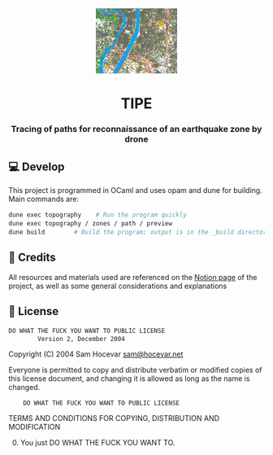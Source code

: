 <div align="center">
    <img src="assets/illustration.png" alt="illustration" width="160"/>
    <h1>TIPE</h1>
    <h3>Tracing of paths for reconnaissance of an earthquake zone by drone</h3>
</div>

## 💻 Develop

This project is programmed in OCaml and uses opam and dune for building. Main commands are:

```bash
dune exec topography    # Run the program quickly
dune exec topography / zones / path / preview
dune build        # Build the program; output is in the _build directory
```

## 📜 Credits

All resources and materials used are referenced on the [Notion page](https://theo-vidal.notion.site/TIPE-e76f332f69aa47368b4cce6426bfec1d) of the project, as well as some general considerations and explanations

## 🔐 License

    DO WHAT THE FUCK YOU WANT TO PUBLIC LICENSE 
            Version 2, December 2004 

Copyright (C) 2004 Sam Hocevar <sam@hocevar.net> 

Everyone is permitted to copy and distribute verbatim or modified 
copies of this license document, and changing it is allowed as long 
as the name is changed. 

        DO WHAT THE FUCK YOU WANT TO PUBLIC LICENSE 
TERMS AND CONDITIONS FOR COPYING, DISTRIBUTION AND MODIFICATION 

0. You just DO WHAT THE FUCK YOU WANT TO.
